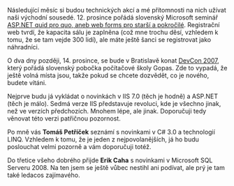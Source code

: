<!-- dcterms:identifier = aspnetcz#172 -->
<!-- dcterms:title = Pozvánka na prosincové akce v Bratislavě -->
<!-- dcterms:abstract = Následující měsíc si budou technických akcí a mé přítomnosti na nich užívat naši východní sousedé. -->
<!-- np9:categoryId = 6 -->
<!-- x4w:category = Akce a události -->
<!-- np9:authorId = 1 -->
<!-- np9:authorEmail = michal.valasek@altairis.cz -->
<!-- dcterms:creator = Michal Altair Valášek -->
<!-- dcterms:created = 2007-12-02T23:38:52.65+01:00 -->
<!-- dcterms:dateAccepted = 2007-12-02T23:38:52.65+01:00 -->

Následující měsíc si budou technických akcí a mé přítomnosti na nich užívat naši východní sousedé. 12. prosince pořádá slovenský Microsoft seminář [ASP.NET quid pro quo, aneb web forms pro starší a pokročilé](http://msevents.microsoft.com/CUI/EventDetail.aspx?EventID=1032359850&Culture=SK-SK). Registrační web tvrdí, že kapacita sálu je zaplněna (což mne trochu děsí, vzhledem k tomu, že se tam vejde 300 lidí), ale máte ještě šanci se registrovat jako náhradníci.

O dva dny později, 14. prosince, se bude v Bratislavě konat [DevCon 2007](http://www.gopas.sk/DetailKurzu.aspx?IDKurzu=4786), který pořádá slovenský pobočka počítačové školy Gopas. Zde to vypadá, že ještě volná místa jsou, takže pokud se chcete dozvědět, co je nového, budete vítáni.

Nejprve budu já vykládat o novinkách v IIS 7.0 (těch je hodně) a ASP.NET (těch je málo). Sedmá verze IIS představuje revoluci, kde je všechno jinak, než ve verzích předchozích. Mnohem lépe, ale jinak. Doporučuji tedy věnovat této verzi patřičnou pozornost. 

Po mně vás **Tomáš Petříček** seznámí s novinkami v C# 3.0 a technologií LINQ. Vzhledem k tomu, že je jeden z nejpovolanějších, já ho budu poslouchat velmi pozorně a vám doporučuji totéž. 

Do třetice všeho dobrého přijde **Erik Caha** s novinkami v Microsoft SQL Serveru 2008. Na ten jsem se ještě vůbec nestihl ani podívat, ale prý je tam také ledacos zajímavého.